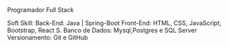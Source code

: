 Programador Full Stack


Soft Skill:
Back-End: Java | Spring-Boot
Front-End: HTML, CSS, JavaScript, Bootstrap, React S.
Banco de Dados: Mysql,Postgres e SQL Server
Versionamento: Git e GitHub
